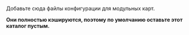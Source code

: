 Добавьте сюда файлы конфигурации для модульных карт.

**Они полностью кэшируются, поэтому по умолчанию оставьте этот каталог пустым.**
